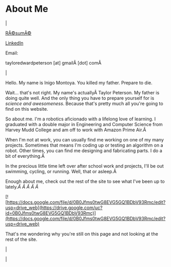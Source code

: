 <head>
<meta name="generator" content="HTML Tidy for Linux (vers 25 March 2009), see www.w3.org">
  <meta http-equiv="Content-Type" content="text/html; charset=us-ascii">

  <title>About Me</title>
  <style type="text/css">
div.c13 {font-size: 80%; font-style: italic; margin-left: auto; margin-right: auto; text-align: center}
  div.c12 {text-align:center;margin-right:auto;margin-left:auto}
  div.c11 {display:block;text-align:center;margin-right:auto;margin-left:auto}
  div.c10 {background-color: transparent; font-style: italic; text-align: justify}
  i.c9 {background-color:transparent}
  span.c8 {background-color:transparent;text-align:center}
  div.c7 {text-align:center}
  span.c6 {background-color:transparent}
  div.c5 {text-align:justify}
  span.c4 {background-color: transparent; font-size: small; font-style: italic}
  span.c3 {background-color: transparent; font-size: 80%; font-style: italic}
  span.c2 {font-size: 80%}
  div.c1 {font-size: 80%}
  </style>

</head>

# About Me

  

| 

  

[RÃ©sumÃ©](https://drive.google.com/file/d/0B0Jfms0twG8EX0ZBQVJpVWJVVWM/view?usp=sharing)
  

[LinkedIn](http://www.linkedin.com/pub/taylor-peterson/80/b19/aa8/)

  

 Email: 

tayloredwardpeterson [at] gmailÂ [dot] comÂ 

 | 

 Hello. My name is Inigo Montoya. You killed my father. Prepare to die. 

  

 Wait... that's not right. My name's actuallyÂ Taylor Peterson. My father is doing quite well. And the only thing you have to prepare yourself for is _science and awesomeness_. Because that's pretty much all you're going to find on this website.

  

 So about me. I'm a robotics aficionado with a lifelong love of learning. I graduated with a double major in Engineering and Computer Science from Harvey Mudd College and am off to work with Amazon Prime Air.Â 

  

 When I'm not at work, you can usually find me working on one of my many projects. Sometimes that means I'm coding up or testing an algorithm on a robot. Other times, you can find me designing and fabricating parts. I do a bit of everything.Â 

  

 In the precious little time left over after school work and projects, I'll be out swimming, cycling, or running. Well, that or asleep.Â 

  

 Enough about me, check out the rest of the site to see what I've been up to lately._Â Â Â Â Â_ 

  

[![https://docs.google.com/file/d/0B0Jfms0twG8EVG5GQ1BDbV93Rmc/edit?usp=drive_web](https://drive.google.com/uc?id=0B0Jfms0twG8EVG5GQ1BDbV93Rmc)](https://docs.google.com/file/d/0B0Jfms0twG8EVG5GQ1BDbV93Rmc/edit?usp=drive_web)
  

 That's me wondering why you're still on this page and not looking at the rest of the site. 

 | 
  

 |

  

